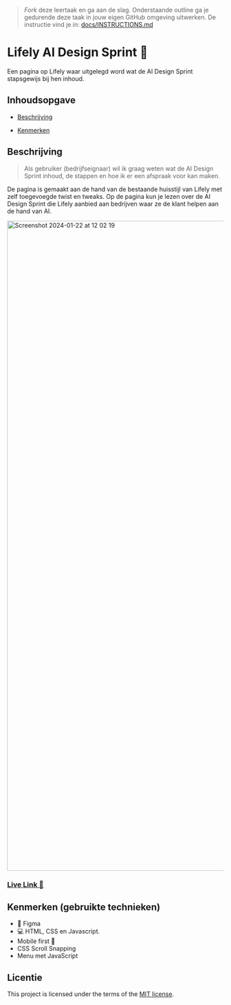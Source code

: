 > _Fork_ deze leertaak en ga aan de slag. Onderstaande outline ga je gedurende deze taak in jouw eigen GitHub omgeving uitwerken. De instructie vind je in: [docs/INSTRUCTIONS.md](docs/INSTRUCTIONS.md)

# Lifely AI Design Sprint 🏃
<!-- Geef je project een titel en schrijf in één zin wat het is -->
Een pagina op Lifely waar uitgelegd word wat de AI Design Sprint stapsgewijs bij hen inhoud.

## Inhoudsopgave 

* [Beschrijving](https://github.com/Jason2426/the-startup-responsive-interactieve-website?tab=readme-ov-file#beschrijving)

* [Kenmerken](https://github.com/Jason2426/the-startup-responsive-interactieve-website?tab=readme-ov-file#kenmerken-gebruikte-technieken)

## Beschrijving
<!-- In de Beschrijving staat hoe je project er uit ziet, hoe het werkt en wat je er mee kan. -->
<!-- Voeg een mooie poster visual toe 📸 -->
<!-- Voeg een link toe naar Github Pages 🌐-->

> Als gebruiker (bedrijfseignaar) wil ik graag weten wat de AI Design Sprint inhoud, de stappen en hoe ik er een afspraak voor kan maken.

De pagina is gemaakt aan de hand van de bestaande huisstijl van Lifely met zelf toegevoegde twist en tweaks. Op de pagina kun je lezen over de AI Design Sprint die Lifely aanbied aan bedrijven waar ze de klant helpen aan de hand van AI.

<img width="1512" alt="Screenshot 2024-01-22 at 12 02 19" src="https://github.com/Jason2426/the-startup-responsive-interactieve-website/assets/143999883/df910b64-4ddf-4136-be49-8fb07f8ac38c">

### [Live Link 🔗](https://jason2426.github.io/the-startup-responsive-interactieve-website/)

## Kenmerken (gebruikte technieken)
<!-- Bij Kenmerken staat welke technieken zijn gebruikt en hoe. Wat is de HTML structuur? Wat zijn de belangrijkste dingen in CSS? Wat is er met JS gedaan en hoe? -->
* 🎨 Figma
* 💻 HTML, CSS en Javascript.
* Mobile first 📱
* CSS Scroll Snapping
* Menu met JavaScript

## Licentie

This project is licensed under the terms of the [MIT license](./LICENSE).

